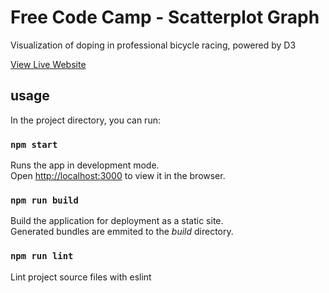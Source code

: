 # Free Code Camp - Scatterplot Graph

Visualization of doping in professional bicycle racing, powered by D3

[View Live Website](https://jeremy-ebinum.github.io/fcc-scatterplot-graph/)

## usage

In the project directory, you can run:

### `npm start`

Runs the app in development mode.<br />
Open [http://localhost:3000](http://localhost:3000) to view it in the browser.

### `npm run build`

Build the application for deployment as a static site.<br />
Generated bundles are emmited to the _build_ directory.

### `npm run lint`

Lint project source files with eslint
